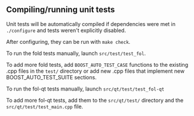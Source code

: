 Compiling/running unit tests
------------------------------------

Unit tests will be automatically compiled if dependencies were met in `./configure`
and tests weren't explicitly disabled.

After configuring, they can be run with `make check`.

To run the fold tests manually, launch `src/test/test_fol`.

To add more fold tests, add `BOOST_AUTO_TEST_CASE` functions to the existing
.cpp files in the `test/` directory or add new .cpp files that
implement new BOOST_AUTO_TEST_SUITE sections.

To run the fol-qt tests manually, launch `src/qt/test/test_fol-qt`

To add more fol-qt tests, add them to the `src/qt/test/` directory and
the `src/qt/test/test_main.cpp` file.
